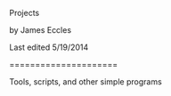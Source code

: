 Projects

by James Eccles

Last edited 5/19/2014

=====================

Tools, scripts, and other simple programs
